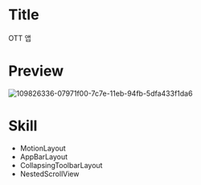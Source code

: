 # Title
OTT 앱

# Preview
![109826336-07971f00-7c7e-11eb-94fb-5dfa433f1da6](https://user-images.githubusercontent.com/74343321/145379817-e0b40641-479c-4e92-83b1-7e2ef1374a53.gif)

# Skill
 * MotionLayout
 * AppBarLayout
 * CollapsingToolbarLayout
 * NestedScrollView
